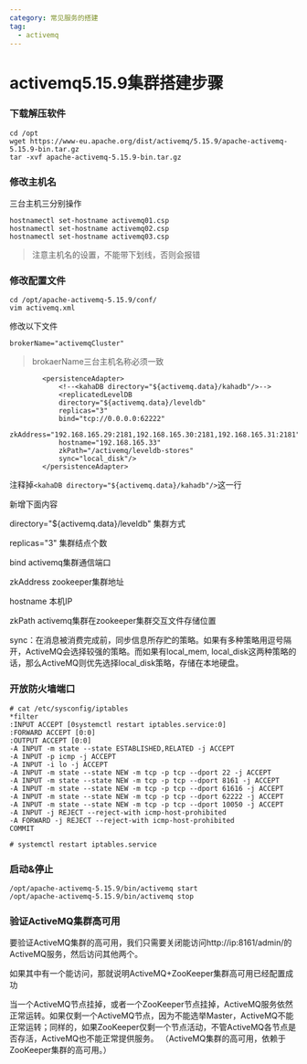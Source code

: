 ```yaml
---
category: 常见服务的搭建
tag:
  - activemq
---
```


# activemq5.15.9集群搭建步骤

### 下载解压软件

```
cd /opt
wget https://www-eu.apache.org/dist/activemq/5.15.9/apache-activemq-5.15.9-bin.tar.gz
tar -xvf apache-activemq-5.15.9-bin.tar.gz
```

### 修改主机名

三台主机三分别操作

```
hostnamectl set-hostname activemq01.csp
hostnamectl set-hostname activemq02.csp
hostnamectl set-hostname activemq03.csp
```

> 注意主机名的设置，不能带下划线，否则会报错

### 修改配置文件

```
cd /opt/apache-activemq-5.15.9/conf/
vim activemq.xml 
```

修改以下文件

```
brokerName="activemqCluster"
```

> brokaerName三台主机名称必须一致

```
        <persistenceAdapter>
            <!--<kahaDB directory="${activemq.data}/kahadb"/>-->
            <replicatedLevelDB
            directory="${activemq.data}/leveldb"
            replicas="3"
            bind="tcp://0.0.0.0:62222"
            zkAddress="192.168.165.29:2181,192.168.165.30:2181,192.168.165.31:2181"
            hostname="192.168.165.33"
            zkPath="/activemq/leveldb-stores"
            sync="local_disk"/>
        </persistenceAdapter>
```

注释掉`<kahaDB directory="${activemq.data}/kahadb"/>`这一行

新增下面内容

directory="${activemq.data}/leveldb" 集群方式

replicas="3" 集群结点个数

bind activemq集群通信端口

zkAddress zookeeper集群地址

hostname 本机IP

zkPath activemq集群在zookeeper集群交互文件存储位置

sync：在消息被消费完成前，同步信息所存贮的策略。如果有多种策略用逗号隔开，ActiveMQ会选择较强的策略。而如果有local_mem, local_disk这两种策略的话，那么ActiveMQ则优先选择local_disk策略，存储在本地硬盘。

### 开放防火墙端口

```
# cat /etc/sysconfig/iptables
*filter
:INPUT ACCEPT [0systemctl restart iptables.service:0]
:FORWARD ACCEPT [0:0]
:OUTPUT ACCEPT [0:0]
-A INPUT -m state --state ESTABLISHED,RELATED -j ACCEPT
-A INPUT -p icmp -j ACCEPT
-A INPUT -i lo -j ACCEPT
-A INPUT -m state --state NEW -m tcp -p tcp --dport 22 -j ACCEPT
-A INPUT -m state --state NEW -m tcp -p tcp --dport 8161 -j ACCEPT
-A INPUT -m state --state NEW -m tcp -p tcp --dport 61616 -j ACCEPT
-A INPUT -m state --state NEW -m tcp -p tcp --dport 62222 -j ACCEPT
-A INPUT -m state --state NEW -m tcp -p tcp --dport 10050 -j ACCEPT
-A INPUT -j REJECT --reject-with icmp-host-prohibited
-A FORWARD -j REJECT --reject-with icmp-host-prohibited
COMMIT

# systemctl restart iptables.service
```

### 启动&停止

```
/opt/apache-activemq-5.15.9/bin/activemq start
/opt/apache-activemq-5.15.9/bin/activemq stop
```

### 验证ActiveMQ集群高可用

要验证ActiveMQ集群的高可用，我们只需要关闭能访问http://ip:8161/admin/的ActiveMQ服务，然后访问其他两个。

如果其中有一个能访问，那就说明ActiveMQ+ZooKeeper集群高可用已经配置成功

当一个ActiveMQ节点挂掉，或者一个ZooKeeper节点挂掉，ActiveMQ服务依然正常运转。如果仅剩一个ActiveMQ节点，因为不能选举Master，ActiveMQ不能正常运转；同样的，如果ZooKeeper仅剩一个节点活动，不管ActiveMQ各节点是否存活，ActiveMQ也不能正常提供服务。
 （ActiveMQ集群的高可用，依赖于ZooKeeper集群的高可用。）



